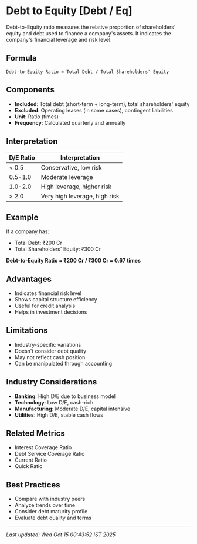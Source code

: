 # Debt to Equity [Debt / Eq]


Debt-to-Equity ratio measures the relative proportion of shareholders' equity and debt used to finance a company's assets. It indicates the company's financial leverage and risk level.

## Formula
```text
Debt-to-Equity Ratio = Total Debt / Total Shareholders' Equity
```

## Components
- **Included**: Total debt (short-term + long-term), total shareholders' equity
- **Excluded**: Operating leases (in some cases), contingent liabilities
- **Unit**: Ratio (times)
- **Frequency**: Calculated quarterly and annually

## Interpretation
| D/E Ratio | Interpretation |
|-----------|----------------|
| < 0.5 | Conservative, low risk |
| 0.5-1.0 | Moderate leverage |
| 1.0-2.0 | High leverage, higher risk |
| > 2.0 | Very high leverage, high risk |

## Example
If a company has:
- Total Debt: ₹200 Cr
- Total Shareholders' Equity: ₹300 Cr

**Debt-to-Equity Ratio = ₹200 Cr / ₹300 Cr = 0.67 times**

## Advantages
- Indicates financial risk level
- Shows capital structure efficiency
- Useful for credit analysis
- Helps in investment decisions

## Limitations
- Industry-specific variations
- Doesn't consider debt quality
- May not reflect cash position
- Can be manipulated through accounting

## Industry Considerations
- **Banking**: High D/E due to business model
- **Technology**: Low D/E, cash-rich
- **Manufacturing**: Moderate D/E, capital intensive
- **Utilities**: High D/E, stable cash flows

## Related Metrics
- Interest Coverage Ratio
- Debt Service Coverage Ratio
- Current Ratio
- Quick Ratio

## Best Practices
- Compare with industry peers
- Analyze trends over time
- Consider debt maturity profile
- Evaluate debt quality and terms

---
*Last updated: Wed Oct 15 00:43:52 IST 2025*
